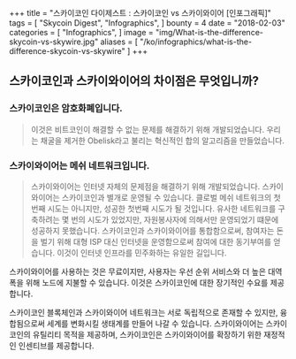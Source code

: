 +++
title = "스카이코인 다이제스트 : 스카이코인 vs 스카이와이어 [인포그래픽]"
tags = [
    "Skycoin Digest",
    "Infographics",
]
bounty = 4
date = "2018-02-03"
categories = [
    "Infographics",
]
image = "img/What-is-the-difference-skycoin-vs-skywire.jpg"
aliases = [
	"/ko/infographics/what-is-the-difference-skycoin-vs-skywire"
]
+++

## 스카이코인과 스카이와이어의 차이점은 무엇입니까?

### 스카이코인은 암호화폐입니다.
> 이것은 비트코인이 해결할 수 없는 문제를 해결하기 위해 개발되었습니다. 우리는 채굴을 제거한 Obelisk라고 불리는 혁신적인 합의 알고리즘을 만들었습니다.

### 스카이와이어는 메쉬 네트워크입니다.

> 스카이와이어는 인터넷 자체의 문제점을 해결하기 위해 개발되었습니다. 스카이와이어는 스카이코인과 별개로 운영될 수 있습니다. 클로벌 메쉬 네트워크의 첫 번째 시도는 아니지만, 성공한 첫번째 시도가 될 것입니다. 유사한 네트워크를 구축하려는 몇 번의 시도가 있었지만, 자원봉사자에 의해서만 운영되었기 떄문에 성공하지 못했습니다. 스카이코인과 스카이와이어를 통합함으로써, 참여자는 돈을 벌기 위해 대형 ISP 대신 인터넷을 운영함으로써 참여에 대한 동기부여를 얻습니다. 이것이 인터넷 인프라를 민주화하는 유일한 길입니다.

스카이와이어를 사용하는 것은 무료이지만, 사용자는 우선 순위 서비스와 더 높은 대역폭을 위해 노드에 지불할 수 있습니다. 이것은 스카이코인에 대한 장기적인 수요를 제공합니다.

스카이코인 블록체인과 스카이와이어 네트워크는 서로 독립적으로 존재할 수 있지만, 융합됨으로써 세계를 변화시킬 생태계를 만들어 나갈 수 있습니다. 스카이와이어는 스카이코인의 유틸리티 목적을 제공하며, 스카이코인은 스카이와이어를 확장하기 위한 재정적인 인센티브를 제공합니다.
